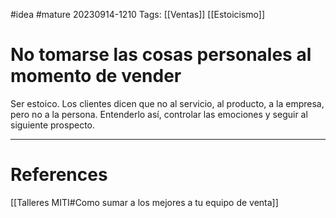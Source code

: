 #idea #mature 
20230914-1210
Tags:  [[Ventas]] [[Estoicismo]]

# No tomarse las cosas personales al momento de vender

Ser estoico. Los clientes dicen que no al servicio, al producto, a la empresa, pero no a la persona. Entenderlo así, controlar las emociones y seguir al siguiente prospecto.

---
# References

[[Talleres MITI#Como sumar a los mejores a tu equipo de venta]]
